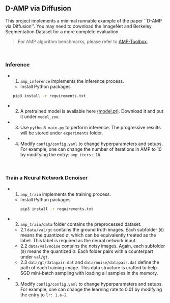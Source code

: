## D-AMP via Diffusion

This project implements a minimal runnable example of the paper ``D-AMP via Diffusion''. You may need to download the ImageNet and Berkeley Segmentation Dataset for a more complete evaluation.  

> For AMP algorithm benchmarks, please refer to [AMP-Toolbox](https://github.com/ricedsp/D-AMP_Toolbox). 

<br />

### Inference 
- 1. `amp_inference` implements the inference process. 
    - Install Python packages
    ```bash
    pip3 install -r requirements.txt
    ```

- 2. A pretrained model is available here [(model.pt)](https://drive.google.com/file/d/1BdxBZPDfeBxbLNA8kpJXeqkacYMEyoOw/view?usp=sharing). Download it and put it under `model_zoo`. 
- 3. Use `python3 main.py` to perform inference. The progressive results will be stored under `experiments` folder. 
- 4. Modify `config/config.yaml` to change hyperparameters and setups. For example, one can change the number of iterations in AMP to $10$ by modifying the entry: 
`amp_iters: 10`. 

<br />

### Train a Neural Network Denoiser

- 1. `amp_train` implements the training process.
  - Install Python packages
    ```bash
    pip3 install -r requirements.txt
    ```
- 2. `amp_train/data` folder contains the preprocessed dataset. 
  - 2.1 `data/val/gt` contains the ground truth images. Each subfolder (`0`) means the quantized $\sigma$, which can be equivalently treated as the label. This label is required as the neural network input. 
  - 2.2 `data/val/noise` contains the noisy images. Again, each  subfolder (`0`) means the quantized $\sigma$. Each folder pairs with a counterpart under `val/gt`. 
  - 2.3 `data/gt/datapair.dat` and `data/noise/datapair.dat` define the path of each training image. This data structure is crafted to help SGD mini-batch sampling with loading all samples in the memory. 
- 3. Modify `config/config.yaml` to change hyperparameters and setups. For example, one can change the learning rate to 0.01 by modifying the entry to `lr: 1.e-2`. 

